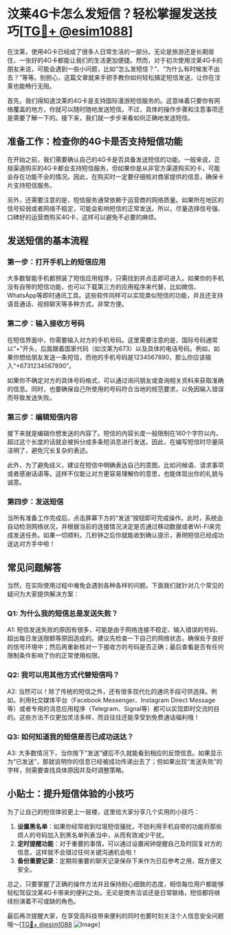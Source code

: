 # 汶莱4G卡怎么发短信？轻松掌握发送技巧[[TG💪+ @esim1088](https://t.me/s/esim1088)]

在汶莱，使用4G卡已经成了很多人日常生活的一部分。无论是旅游还是长期居住，一张好的4G卡都能让我们的生活更加便捷。然而，对于初次使用汶莱4G卡的朋友来说，可能会遇到一些小问题，比如“怎么发短信？”、“为什么有时候发不出去？”等等。别担心，这篇文章就来手把手教你如何轻松搞定短信发送，让你在汶莱也能畅行无阻。

首先，我们得知道汶莱的4G卡是支持国际漫游短信服务的。这意味着只要你有网络覆盖的地方，你就可以随时随地发送短信。不过，具体的操作步骤和注意事项还是需要了解一下的。接下来，我们就一步步来看如何正确地发送短信。

## 准备工作：检查你的4G卡是否支持短信功能

在开始之前，我们需要确认自己的4G卡是否具备发送短信的功能。一般来说，正规渠道购买的4G卡都会支持短信服务，但如果你是从非官方渠道购买的卡，可能会存在功能不全的情况。因此，在购买时一定要仔细核对商家提供的信息，确保卡片支持短信服务。

另外，还需要注意的是，短信服务通常依赖于运营商的网络质量。如果所在地区的信号较弱或者网络不稳定，可能会影响短信的正常发送。所以，尽量选择信号强、口碑好的运营商购买4G卡，这样可以避免不必要的麻烦。

## 发送短信的基本流程

### 第一步：打开手机上的短信应用

大多数智能手机都预装了短信应用程序，只需找到并点击即可进入。如果你的手机没有自带的短信功能，也可以下载第三方的应用程序来代替，比如微信、WhatsApp等即时通讯工具。这些软件同样可以实现类似短信的功能，并且还支持语音通话、视频聊天等多种方式，非常方便。

### 第二步：输入接收方号码

在短信界面中，你需要输入对方的手机号码。这里需要注意的是，国际号码通常以“+”开头，后面跟着国家代码（如汶莱为673）以及具体的电话号码。例如，如果你想给朋友发送一条短信，而他的手机号码是1234567890，那么你应该输入“+6731234567890”。

如果你不确定对方的具体号码格式，可以通过询问朋友或查询相关资料来获取准确的信息。同时，也要确保自己所使用的号码符合当地的规范要求，以免因输入错误而导致发送失败。

### 第三步：编辑短信内容

接下来就是编辑你想发送的内容了。短信的内容长度一般限制在160个字符以内，超过这个长度的话就会被拆分成多条短消息进行发送。因此，在编写短信时尽量简洁明了，避免冗长复杂的表述。

此外，为了避免歧义，建议在短信中明确表达自己的意图，比如问候语、请求事项或者感谢话语等。这样不仅能让对方更容易理解你的意思，也能体现出你的礼貌与诚意。

### 第四步：发送短信

当所有准备工作完成后，点击屏幕下方的“发送”按钮即可完成操作。此时，系统会自动检测网络状况，并根据当前的连接情况决定是否通过移动数据或者Wi-Fi来完成发送任务。如果一切顺利，几秒钟之后你就能收到确认提示，表明短信已经成功送达对方手中啦！

## 常见问题解答

当然，在实际使用过程中难免会遇到各种各样的问题。下面我们就针对几个常见的疑问为大家提供解决方案：

### Q1: 为什么我的短信总是发送失败？

A1: 短信发送失败的原因有很多，可能是由于网络连接不稳定、输入错误的号码、超出每日发送限额等原因造成的。建议先检查一下自己的网络状态，确保处于良好的信号环境中；然后再重新核对一下接收方的号码是否正确；最后查看是否有任何限制条件影响了你的正常使用权限。

### Q2: 我可以用其他方式代替短信吗？

A2: 当然可以！除了传统的短信之外，还有很多现代化的通讯手段可供选择。例如，利用社交媒体平台（Facebook Messenger、Instagram Direct Message等）或者专用的消息应用程序（Telegram、Signal等）都可以实现即时交流的目的。这些方法不仅更加灵活多样，而且往往还能享受到免费通话福利哦！

### Q3: 如何知道我的短信是否已成功送达？

A3: 大多数情况下，当你按下“发送”键后不久就能看到相应的反馈信息。如果显示为“已发送”，那就说明你的信息已经被成功传递出去了；但如果出现“发送失败”的字样，则需要查找具体原因并及时调整策略。

## 小贴士：提升短信体验的小技巧

为了让自己的短信体验更上一层楼，这里给大家分享几个实用的小技巧：

1. **设置黑名单**：如果你经常收到垃圾短信骚扰，不妨利用手机自带的功能将那些烦人的号码加入到黑名单列表当中，从而有效减少干扰。
2. **定时提醒功能**：对于重要的事情，可以通过设置闹钟提醒自己及时回复对方的信息，这样就不会错过任何关键沟通机会啦！
3. **备份重要记录**：定期将重要的聊天记录保存下来作为日后参考之用，既方便又安全。

总之，只要掌握了正确的操作方法并且保持耐心细致的态度，相信每位用户都能够轻松驾驭汶莱4G卡带来的便利之处。无论是商务洽谈还是日常联络，短信都将继续扮演着不可或缺的角色。

最后再次提醒大家，在享受高科技带来便利的同时也要时刻关注个人信息安全问题哦～[[TG💪+ @esim1088](https://t.me/s/esim1088) ![Image](https://i.postimg.cc/4NQfJmqS/Snipaste-2025-05-13-00-14-12.png)]
